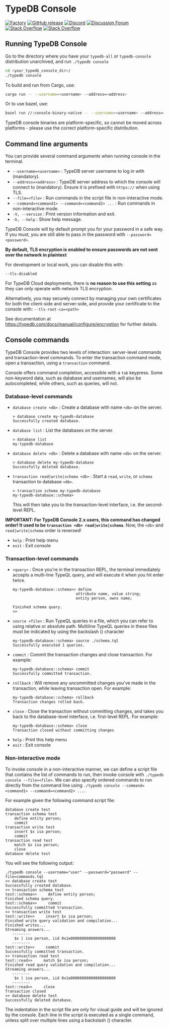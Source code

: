 # TypeDB Console

[![Factory](https://factory.vaticle.com/api/status/typedb/typedb-console/badge.svg)](https://factory.vaticle.com/typedb/typedb-console)
[![GitHub release](https://img.shields.io/github/release/typedb/typedb-console.svg)](https://github.com/typedb/typedb-console/releases/latest)
[![Discord](https://img.shields.io/discord/665254494820368395?color=7389D8&label=chat&logo=discord&logoColor=ffffff)](https://typedb.com/discord)
[![Discussion Forum](https://img.shields.io/discourse/https/forum.typedb.com/topics.svg)](https://forum.typedb.com)
[![Stack Overflow](https://img.shields.io/badge/stackoverflow-typedb-796de3.svg)](https://stackoverflow.com/questions/tagged/typedb)
[![Stack Overflow](https://img.shields.io/badge/stackoverflow-typeql-3dce8c.svg)](https://stackoverflow.com/questions/tagged/typeql)

## Running TypeDB Console 

Go to the directory where you have your `typedb-all` or `typedb-console` distribution unarchived, and run `./typedb console`
```bash
cd <your_typedb_console_dir>/
./typedb console
```

To build and run from Cargo, use:
```bash
cargo run -- --username=<username> --address=<address>
```

Or to use bazel, use:
```bash
bazel run //:console-binary-native -- --username=<username> --address=<address>
```

TypeDB console binaries are platform-specific, so cannot be moved across platforms - please use the correct
platform-specific distribution.

## Command line arguments

You can provide several command arguments when running console in the terminal.

- `--username=<username>` : TypeDB server username to log in with (mandatory).
- `--address=<address>` : TypeDB server address to which the console will connect to (mandatory). Ensure it is prefixed with `https://` when using TLS.
- `--file=<file>` : Run commands in the script file in non-interactive mode.
- `--command=<command1> --command=<command2> ...` : Run commands in non-interactive mode.
- `-V, --version` : Print version information and exit.
- `-h, --help` : Show help message.

TypeDB Console will by default prompt you for your password in a safe way. If you must,
you are still able to pass in the password with `--password=<password>`.

**By default, TLS encryption is enabled to ensure passwords are not sent over the network in plaintext**

For development or local work, you can disable this with:

`--tls-disabled`

For TypeDB Cloud deployments, there is **no reason to use this setting** as they can only operate with network TLS encryption.

Alternatively, you may securely connect by managing your own certificates for both the client-side and server-side,
and provide your certificate to the console with:
`--tls-root-ca=<path>`

See documentation at https://typedb.com/docs/manual/configure/encryption for further details.

## Console commands

TypeDB Console provides two levels of interaction: server-level commands and transaction-level commands. 
To enter the transaction command mode, open a transaction, using a `transaction` command.

Console offers command completion, accessible with a `tab` keypress. Some non-keyword data, such as database and usernames,
will also be autocompleted, while others, such as queries, will not.

### Database-level commands

- `database create <db>` : Create a database with name `<db>` on the server.
  ```
  > database create my-typedb-database
  Successfully created database.
  ```
- `database list` : List the databases on the server. 
  ```
  > database list
  my-typedb-database
  ```
- `database delete <db>` : Delete a database with name `<db>` on the server.
  ```
  > database delete my-typedb-database
  Successfully deleted database.
  ```
- `transaction read|write|schema <db>` : Start a `read`, `write`, or `schema` transaction to database `<db>`.
  ```
  > transaction schema my-typedb-database
  my-typedb-database::schema>
  ```
  This will then take you to the transaction-level interface, i.e. the second-level REPL.

**IMPORTANT: For TypeDB Console 2.x users, this command has changed order! It used to be `transaction <db> read|write|schema`**. Now, the `<db>` and `read|write|schema` order is reversed!

- `help` : Print help menu
- `exit` : Exit console

### Transaction-level commands

- `<query>` : Once you're in the transaction REPL, the terminal immediately accepts a multi-line TypeQL query, and will execute it when you hit enter twice.
  ```
  my-typedb-database::schema>> define
                              attribute name, value string;
                              entity person, owns name;
  
  Finished schema query.
  >>
  ```
- `source <file>` : Run TypeQL queries in a file, which you can refer to using relative or absolute path. Multiline TypeQL queries in these files must be indicated by using the backslash (\) character
  ```
  my-typedb-database::schema> source ./schema.tql
  Successfully executed 1 queries.
  ```
- `commit` : Commit the transaction changes and close transaction. For example:
  ```
  my-typedb-database::schema> commit
  Successfully committed transaction.
  ```
- `rollback` : Will remove any uncommitted changes you've made in the transaction, while leaving transaction open. For example:
  ```
  my-typedb-database::schema> rollback
  Transaction changes rolled back.
  ```
- `close` : Close the transaction without committing changes, and takes you back to the database-level interface, i.e. first-level REPL. For example:
  ```
  my-typedb-database::schema> close
  Transaction closed without committing changes
  ```
- `help` : Print this help menu
- `exit` : Exit console

### Non-interactive mode

To invoke console in a non-interactive manner, we can define a script file that contains the list of commands to run, then invoke console with `./typedb console --file=<file>`. We can also specify ordered commands to run directly from the command line using `./typedb console --command=<command1> --command=<command2> ...`.

For example given the following command script file:

```
database create test
transaction schema test
    define entity person;
    commit
transaction write test
    insert $x isa person;
    commit
transaction read test
    match $x isa person;
    close
database delete test
```

You will see the following output:
```
./typedb console --username="user" --password="password" --file=commands.tql     
>> database create test
Successfully created database.
>> transaction schema test
test::schema>>     define entity person;
Finished schema query.
test::schema>>     commit
Successfully committed transaction.
>> transaction write test
test::write>>     insert $x isa person;
Finished write query validation and compilation...
Finished writes...
Streaming answers...
   --------
    $x | isa person, iid 0x1e00000000000000000000
   --------
test::write>>     commit
Successfully committed transaction.
>> transaction read test
test::read>>     match $x isa person;
Finished read query validation and compilation...
Streaming answers...
   --------
    $x | isa person, iid 0x1e00000000000000000000
   --------
test::read>>     close
Transaction closed
>> database delete test
Successfully deleted database.

```

The indentation in the script file are only for visual guide and will be ignored by the console. 
Each line in the script is executed as a single command, unless split over multiple lines using a backslash (\) character.
